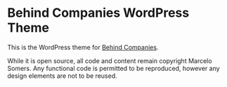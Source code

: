 # Behind Companies WordPress Theme

This is the WordPress theme for [Behind Companies](http://behindcompanies.com/).

While it is open source, all code and content remain copyright Marcelo Somers. Any functional code is permitted to be reproduced, however any design elements are not to be reused.